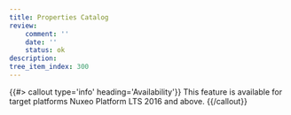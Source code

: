 ```yaml
---
title: Properties Catalog
review:
    comment: ''
    date: ''
    status: ok
description:
tree_item_index: 300
---
```


{{#> callout type='info' heading='Availability'}}
This feature is available for target platforms Nuxeo Platform LTS 2016 and above.
{{/callout}}
